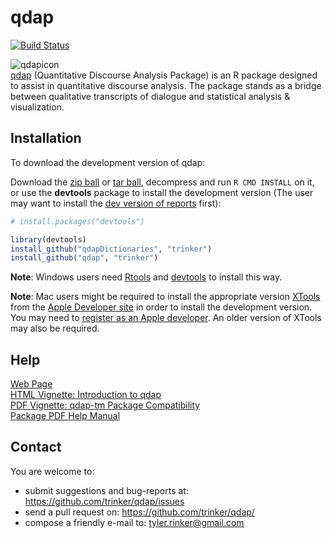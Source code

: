 qdap
====
[![Build Status](https://travis-ci.org/trinker/qdap.png?branch=master)](https://travis-ci.org/trinker/qdap)


![qdapicon](https://dl.dropbox.com/u/61803503/qdapicon.png)   
[qdap](http://trinker.github.com/qdap_dev/) (Quantitative Discourse Analysis Package) is an R package designed to assist in quantitative discourse analysis.  The package stands as a bridge between qualitative transcripts of dialogue and statistical analysis & visualization.

## Installation

To download the development version of qdap:

Download the [zip ball](https://github.com/trinker/qdap/zipball/master) or [tar ball](https://github.com/trinker/qdap/tarball/master), decompress and run `R CMD INSTALL` on it, or use the **devtools** package to install the development version (The user may want to install the [dev version of reports](https://github.com/trinker/reports) first):


```r
# install.packages("devtools")

library(devtools)
install_github("qdapDictionaries", "trinker")
install_github("qdap", "trinker")
```

**Note**: Windows users need [Rtools](http://www.murdoch-sutherland.com/Rtools/) and [devtools](http://CRAN.R-project.org/package=devtools) to install this way.

**Note**: Mac users might be required to install the appropriate version [XTools](https://developer.apple.com/xcode/) from the [Apple Developer site](https://developer.apple.com/) in order to install the development version.  You may need to [register as an Apple developer](https://developer.apple.com/programs/register/).  An older version of XTools may also be required.

## Help

[Web Page](http://trinker.github.com/qdap/)    
[HTML Vignette: Introduction to qdap](http://htmlpreview.github.io/?https://github.com/trinker/qdap/blob/master/vignettes/qdap_vignette.html)   
[PDF Vignette: qdap-tm Package Compatibility](https://dl.dropboxusercontent.com/u/61803503/packages/tm_package_compatibility.pdf)     
[Package PDF Help Manual](https://dl.dropbox.com/u/61803503/qdap.pdf)

## Contact

You are welcome to:
* submit suggestions and bug-reports at: <https://github.com/trinker/qdap/issues>
* send a pull request on: <https://github.com/trinker/qdap/>
* compose a friendly e-mail to: <tyler.rinker@gmail.com>
